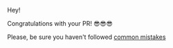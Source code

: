 Hey!

Congratulations with your PR! 😎😎😎

Please, be sure you haven't followed [common mistakes](https://kottans.org/documentation/docs/doc/code-review#dom-api)
